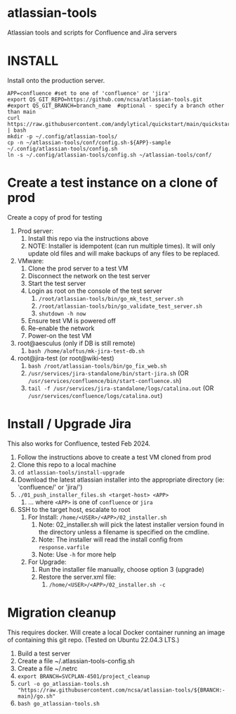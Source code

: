 # atlassian-tools
Atlassian tools and scripts for Confluence and Jira servers

# INSTALL
Install onto the production server.
```
APP=confluence #set to one of 'confluence' or 'jira'
export QS_GIT_REPO=https://github.com/ncsa/atlassian-tools.git
#export QS_GIT_BRANCH=branch_name  #optional - specify a branch other than main
curl https://raw.githubusercontent.com/andylytical/quickstart/main/quickstart.sh | bash
mkdir -p ~/.config/atlassian-tools/
cp -n ~/atlassian-tools/conf/config.sh-${APP}-sample ~/.config/atlassian-tools/config.sh
ln -s ~/.config/atlassian-tools/config.sh ~/atlassian-tools/conf/
```

# Create a test instance on a clone of prod
Create a copy of prod for testing
1. Prod server:
   1. Install this repo via the instructions above
   1. NOTE: Installer is idempotent (can run multiple times). It will only update
      old files and will make backups of any files to be replaced.
1. VMware:
   1. Clone the prod server to a test VM
   1. Disconnect the network on the test server
   1. Start the test server
   1. Login as root on the console of the test server
      1. `/root/atlassian-tools/bin/go_mk_test_server.sh`
      1. `/root/atlassian-tools/bin/go_validate_test_server.sh`
      1. `shutdown -h now`
   1. Ensure test VM is powered off
   1. Re-enable the network
   1. Power-on the test VM
1. root@aesculus (only if DB is still remote)
   1. `bash /home/aloftus/mk-jira-test-db.sh`
1. root@jira-test (or root@wiki-test)
   1. `bash /root/atlassian-tools/bin/go_fix_web.sh`
   1. `/usr/services/jira-standalone/bin/start-jira.sh` (OR
      `/usr/services/confluence/bin/start-confluence.sh`)
   1. `tail -f /usr/services/jira-standalone/logs/catalina.out` (OR
      `/usr/services/confluence/logs/catalina.out`)

# Install / Upgrade Jira
This also works for Confluence, tested Feb 2024.
1. Follow the instructions above to create a test VM cloned from prod
1. Clone this repo to a local machine
1. `cd atlassian-tools/install-upgrade`
1. Download the latest atlassian installer into the appropriate directory
  (ie: 'confluence/' or 'jira/')
1. `./01_push_installer_files.sh <target-host> <APP>`
   1. ... where `<APP>` is one of `confluence` or `jira`
1. SSH to the target host, escalate to root
   1. For Install: `/home/<USER>/<APP>/02_installer.sh`
      1. Note: 02_installer.sh will pick the latest installer version found
         in the directory unless a filename is specified on the cmdline.
      1. Note: The installer will read the install config from `response.varfile`
      1. Note: Use `-h` for more help
   1. For Upgrade:
      1. Run the installer file manually, choose option 3 (upgrade)
      1. Restore the server.xml file:
         1. `/home/<USER>/<APP>/02_installer.sh -c`

# Migration cleanup
This requires docker. Will create a local Docker container running an image of
containing this git repo. (Tested on Ubuntu 22.04.3 LTS.)

1. Build a test server
1. Create a file ~/.atlassian-tools-config.sh
1. Create a file ~/.netrc
1. `export BRANCH=SVCPLAN-4501/project_cleanup`
1. `curl -o go_atlassian-tools.sh "https://raw.githubusercontent.com/ncsa/atlassian-tools/${BRANCH:-main}/go.sh"`
1. `bash go_atlassian-tools.sh`
